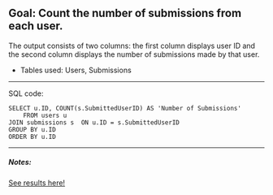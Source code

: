 

## Goal: Count the number of submissions from each user.

The output consists of two columns: the first column displays user ID and the second column displays the number of submissions made by that user.

* Tables used: Users, Submissions

---
SQL code:
```
SELECT u.ID, COUNT(s.SubmittedUserID) AS 'Number of Submissions'
    FROM users u
JOIN submissions s  ON u.ID = s.SubmittedUserID
GROUP BY u.ID
ORDER BY u.ID
```
---

##### Notes:


[See results here!](https://www.kaggle.com/lochleven/meta-kaggle/competition-list1/run/99042)
